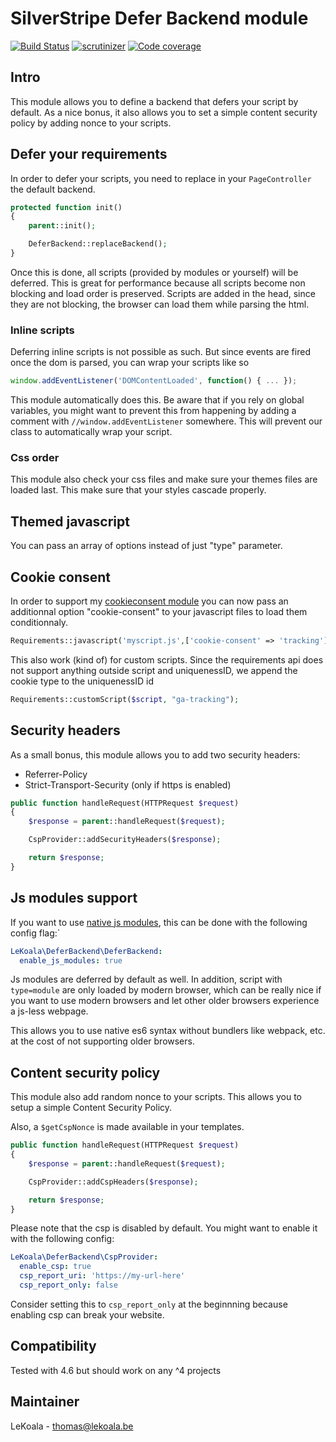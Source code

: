 # SilverStripe Defer Backend module

[![Build Status](https://travis-ci.com/lekoala/silverstripe-defer-backend.svg?branch=master)](https://travis-ci.com/lekoala/silverstripe-defer-backend/)
[![scrutinizer](https://scrutinizer-ci.com/g/lekoala/silverstripe-defer-backend/badges/quality-score.png?b=master)](https://scrutinizer-ci.com/g/lekoala/silverstripe-defer-backend/)
[![Code coverage](https://codecov.io/gh/lekoala/silverstripe-defer-backend/branch/master/graph/badge.svg)](https://codecov.io/gh/lekoala/silverstripe-defer-backend)

## Intro

This module allows you to define a backend that defers your script by default.
As a nice bonus, it also allows you to set a simple content security policy by adding nonce to your scripts.

## Defer your requirements

In order to defer your scripts, you need to replace in your `PageController` the default backend.

```php
protected function init()
{
    parent::init();

    DeferBackend::replaceBackend();
}
```

Once this is done, all scripts (provided by modules or yourself) will be deferred. This is great
for performance because all scripts become non blocking and load order is preserved.
Scripts are added in the head, since they are not blocking, the browser can load them while parsing
the html.

### Inline scripts

Deferring inline scripts is not possible as such. But since events are fired once the dom is parsed,
you can wrap your scripts like so

```js
window.addEventListener('DOMContentLoaded', function() { ... });
```

This module automatically does this. Be aware that if you rely on global variables, you might want to
prevent this from happening by adding a comment with `//window.addEventListener` somewhere. This
will prevent our class to automatically wrap your script.

### Css order

This module also check your css files and make sure your themes files are loaded last. This make
sure that your styles cascade properly.

## Themed javascript

You can pass an array of options instead of just "type" parameter.

## Cookie consent

In order to support my [cookieconsent module](https://github.com/lekoala/silverstripe-cookieconsent) you
can now pass an additionnal option "cookie-consent" to your javascript files to load them conditionnaly.

```php
Requirements::javascript('myscript.js',['cookie-consent' => 'tracking']);
```

This also work (kind of) for custom scripts. Since the requirements api does not support anything
outside script and uniquenessID, we append the cookie type to the uniquenessID id

```php
Requirements::customScript($script, "ga-tracking");
```

## Security headers

As a small bonus, this module allows you to add two security headers:
- Referrer-Policy
- Strict-Transport-Security (only if https is enabled)

```php
public function handleRequest(HTTPRequest $request)
{
    $response = parent::handleRequest($request);

    CspProvider::addSecurityHeaders($response);

    return $response;
}
```

## Js modules support

If you want to use [native js modules](https://javascript.info/modules-intro), this can
be done with the following config flag:`

```yml
LeKoala\DeferBackend\DeferBackend:
  enable_js_modules: true
```

Js modules are deferred by default as well. In addition, script with `type=module` are only
loaded by modern browser, which can be really nice if you want to use modern browsers
and let other older browsers experience a js-less webpage.

This allows you to use native es6 syntax without bundlers like webpack, etc. at the cost
of not supporting older browsers.

## Content security policy

This module also add random nonce to your scripts. This allows you to setup a simple
Content Security Policy.

Also, a `$getCspNonce` is made available in your templates.

```php
public function handleRequest(HTTPRequest $request)
{
    $response = parent::handleRequest($request);

    CspProvider::addCspHeaders($response);

    return $response;
}
```
Please note that the csp is disabled by default. You might want to enable it with the following config:

```yml
LeKoala\DeferBackend\CspProvider:
  enable_csp: true
  csp_report_uri: 'https://my-url-here'
  csp_report_only: false
```

Consider setting this to `csp_report_only` at the beginnning because enabling csp can break your website.

## Compatibility

Tested with 4.6 but should work on any ^4 projects

## Maintainer

LeKoala - thomas@lekoala.be
